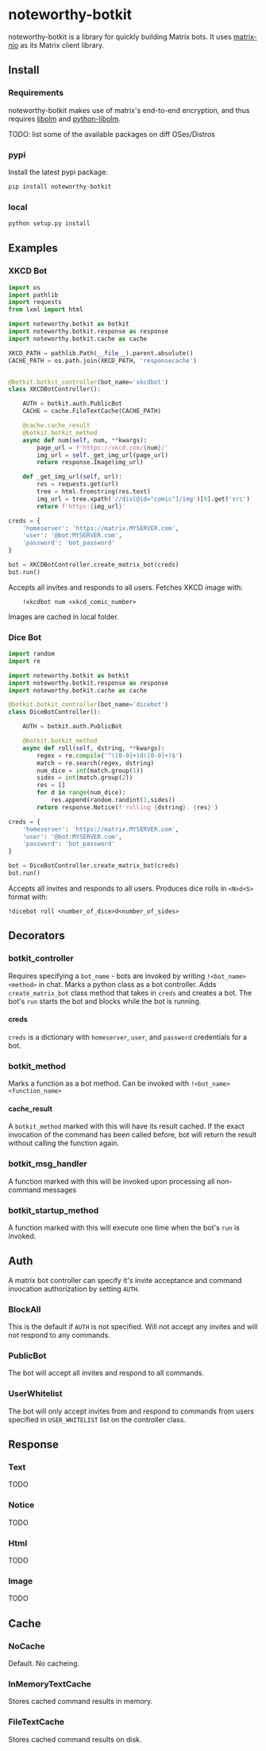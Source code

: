 # noteworthy-botkit

noteworthy-botkit is a library for quickly building Matrix bots. It uses [matrix-nio](https://github.com/poljar/matrix-nio) as its Matrix client library.

## Install

### Requirements
noteworthy-botkit makes use of matrix's end-to-end encryption, and thus requires [libolm](https://gitlab.matrix.org/matrix-org/olm) and [python-libolm](https://gitlab.matrix.org/matrix-org/olm/-/tree/master/python).

TODO: list some of the available packages on diff OSes/Distros

### pypi
Install the latest pypi package:
```bash
pip install noteworthy-botkit
```

### local

```bash
python setup.py install
```

## Examples

### XKCD Bot

```python
import os
import pathlib
import requests
from lxml import html

import noteworthy.botkit as botkit
import noteworthy.botkit.response as response
import noteworthy.botkit.cache as cache

XKCD_PATH = pathlib.Path(__file__).parent.absolute()
CACHE_PATH = os.path.join(XKCD_PATH, 'responsecache')


@botkit.botkit_controller(bot_name='xkcdbot')
class XKCDBotController():

    AUTH = botkit.auth.PublicBot
    CACHE = cache.FileTextCache(CACHE_PATH)

    @cache.cache_result
    @botkit.botkit_method
    async def num(self, num, **kwargs):
        page_url = f'https://xkcd.com/{num}/'
        img_url = self._get_img_url(page_url)
        return response.Image(img_url)

    def _get_img_url(self, url):
        res = requests.get(url)
        tree = html.fromstring(res.text)
        img_url = tree.xpath('//div[@id="comic"]/img')[0].get('src')
        return f'https:{img_url}'

creds = {
    'homeserver': 'https://matrix.MYSERVER.com',
    'user': '@bot:MYSERVER.com',
    'password': 'bot_password'
}

bot = XKCDBotController.create_matrix_bot(creds)
bot.run()
```

Accepts all invites and responds to all users. Fetches XKCD image with:

        !xkcdbot num <xkcd_comic_number>

Images are cached in local folder.

### Dice Bot

```python
import random
import re

import noteworthy.botkit as botkit
import noteworthy.botkit.response as response
import noteworthy.botkit.cache as cache

@botkit.botkit_controller(bot_name='dicebot')
class DiceBotController():

    AUTH = botkit.auth.PublicBot

    @botkit.botkit_method
    async def roll(self, dstring, **kwargs):
        regex = re.compile('^([0-9]+)d([0-9]+)$')
        match = re.search(regex, dstring)
        num_dice = int(match.group(1))
        sides = int(match.group(2))
        res = []
        for d in range(num_dice):
            res.append(random.randint(1,sides))
        return response.Notice(f'rolling {dstring}: {res}')

creds = {
    'homeserver': 'https://matrix.MYSERVER.com',
    'user': '@bot:MYSERVER.com',
    'password': 'bot_password'
}

bot = DiceBotController.create_matrix_bot(creds)
bot.run()
```

Accepts all invites and responds to all users. Produces dice rolls in `<N>d<S>` format with:

    !dicebot roll <number_of_dice>d<number_of_sides>

## Decorators

### botkit_controller

Requires specifying a `bot_name` - bots are invoked by writing `!<bot_name> <method>` in chat. Marks a python class as a bot controller. Adds `create_matrix_bot` class method that takes in `creds` and creates a bot. The bot's `run` starts the bot and blocks while the bot is running.

#### creds

`creds` is a dictionary with `homeserver`, `user`, and `password` credentials for a bot.

### botkit_method

Marks a function as a bot method. Can be invoked with `!<bot_name> <function_name>`

#### cache_result

A `botkit_method` marked with this will have its result cached. If the exact invocation of the command has been called before, bot will return the result without calling the function again.

### botkit_msg_handler

A function marked with this will be invoked upon processing all non-command messages

### botkit_startup_method

A function marked with this will execute one time when the bot's `run` is invoked.

## Auth

A matrix bot controller can specify it's invite acceptance and command invocation authorization by setting `AUTH`.

### BlockAll

This is the default if `AUTH` is not specified. Will not accept any invites and will not respond to any commands.

### PublicBot

The bot will accept all invites and respond to all commands.

### UserWhitelist

The bot will only accept invites from and respond to commands from users specified in `USER_WHITELIST` list on the controller class.

## Response

### Text

TODO

### Notice

TODO

### Html

TODO

### Image

TODO

## Cache

### NoCache

Default. No cacheing.

### InMemoryTextCache

Stores cached command results in memory.

### FileTextCache

Stores cached command results on disk.
